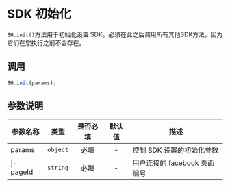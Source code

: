 # SDK 初始化

`BH.init()`方法用于初始化设置 SDK。必须在此之后调用所有其他SDK方法，因为它们在您执行之前不会存在。

## 调用
```JavaScript
BH.init(params);
```

## 参数说明
|参数名称|类型|是否必填|默认值|描述|
|--|--|:--:|:--:|--|
|params|`object`|必填|-|控制 SDK 设置的初始化参数|
|\|- pageId|`string`|必填|-|用户连接的 facebook 页面编号|
